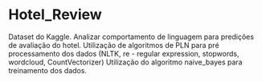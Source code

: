 # Hotel_Review
Dataset do Kaggle. Analizar comportamento de linguagem para predições de avaliação do hotel.
Utilização de algoritmos de PLN para pré processamento dos dados (NLTK, re - regular expression, stopwords, wordcloud, CountVectorizer)
Utilização do algoritmo naive_bayes para treinamento dos dados.
